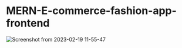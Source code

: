 # MERN-E-commerce-fashion-app-frontend

![Screenshot from 2023-02-19 11-55-47](https://github.com/sanuja-gayantha/MERN-E-commerce-fashion-app-frontend/assets/52665243/0e8d1e1a-fb2a-4ee1-b73d-707b09d9d808)


